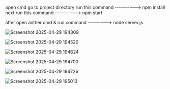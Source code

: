 open cmd 
go to project directory
run this command ----------> npm install
next run this command ----------> npm start

after open anther cmd & run command ---------> node server.js

![Screenshot 2025-04-29 194309](https://github.com/user-attachments/assets/6bd480b7-a8e4-4867-a8a0-07cb197fd26b)

![Screenshot 2025-04-29 194520](https://github.com/user-attachments/assets/a13a5617-e8b1-4664-8fc7-8e52ce2ac65e)

![Screenshot 2025-04-29 194624](https://github.com/user-attachments/assets/5a13325f-4af6-44a1-9fae-5d4d5f12376d)

![Screenshot 2025-04-29 194700](https://github.com/user-attachments/assets/2bc83b74-f164-49d6-be06-d299d1ae7927)

![Screenshot 2025-04-29 194726](https://github.com/user-attachments/assets/7d5184b2-946c-4d59-8eeb-62da4941ea69)

![Screenshot 2025-04-29 195013](https://github.com/user-attachments/assets/e4c38956-0325-4935-b31a-c33c80de7d69)
